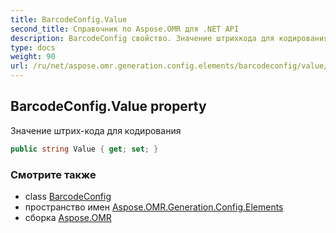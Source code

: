 ```yaml
---
title: BarcodeConfig.Value
second_title: Справочник по Aspose.OMR для .NET API
description: BarcodeConfig свойство. Значение штрихкода для кодирования
type: docs
weight: 90
url: /ru/net/aspose.omr.generation.config.elements/barcodeconfig/value/
---
```

## BarcodeConfig.Value property

Значение штрих-кода для кодирования

```csharp
public string Value { get; set; }
```

### Смотрите также

* class [BarcodeConfig](../)
* пространство имен [Aspose.OMR.Generation.Config.Elements](../../barcodeconfig/)
* сборка [Aspose.OMR](../../../)



